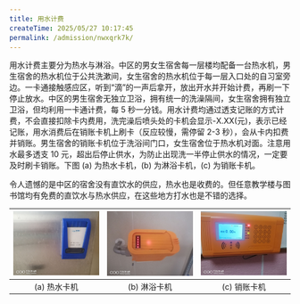 ```yaml
---
title: 用水计费
createTime: 2025/05/27 10:17:45
permalink: /admission/nwxqrk7k/
---
```


用水计费主要分为热水与淋浴。中区的男女生宿舍每一层楼均配备一台热水机，男生宿舍的热水机位于公共洗漱间，女生宿舍的热水机位于每一层入口处的自习室旁边。一卡通接触感应区，听到“滴”的一声后拿开，放出开水并开始计费，再刷一下停止放水。中区的男生宿舍无独立卫浴，拥有统一的洗澡隔间，女生宿舍拥有独立卫浴，但均利用一卡通计费，每 5 秒一分钱。用水计费均通过透支记账的方式计费，不会直接扣除卡内费用，洗完澡后喷头处的卡机会显示-X.XX(元)，表示已经记账，用水消费后在销账卡机上刷卡（反应较慢，需停留 2-3 秒），会从卡内扣费并销账。男生宿舍的销账卡机位于洗浴间门口，女生宿舍位于热水机对面。注意用水最多透支 10 元，超出后停止供水，为防止出现洗一半停止供水的情况，一定要及时刷卡销账。下图 (a) 为热水卡机，(b) 为淋浴卡机，(c) 为销账卡机。

令人遗憾的是中区的宿舍没有直饮水的供应，热水也是收费的。但任意教学楼与图书馆均有免费的直饮水与热水供应，在这些地方打水也是不错的选择。

![(a) 热水卡机](../assets/热水卡机.png "(a) 热水卡机") | ![(b) 淋浴卡机](../assets/淋浴卡机.png "(b) 淋浴卡机") | ![(c) 销账卡机](../assets/销账卡机.png "(a) 销账卡机")
:---:|:---:|:---:
(a) 热水卡机|(b) 淋浴卡机|(c) 销账卡机
